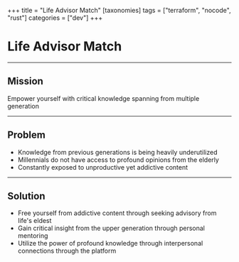 +++
title = "Life Advisor Match"
[taxonomies]
tags = ["terraform", "nocode", "rust"]
categories = ["dev"]
+++

# Life Advisor Match

---

## Mission

Empower yourself with critical knowledge spanning from multiple generation

---

## Problem

- Knowledge from previous generations is being heavily underutilized
- Millennials do not have access to profound opinions from the elderly
- Constantly exposed to unproductive yet addictive content

---

## Solution

- Free yourself from addictive content through seeking advisory from life's eldest
- Gain critical insight from the upper generation through personal mentoring
- Utilize the power of profound knowledge through interpersonal connections through the platform
